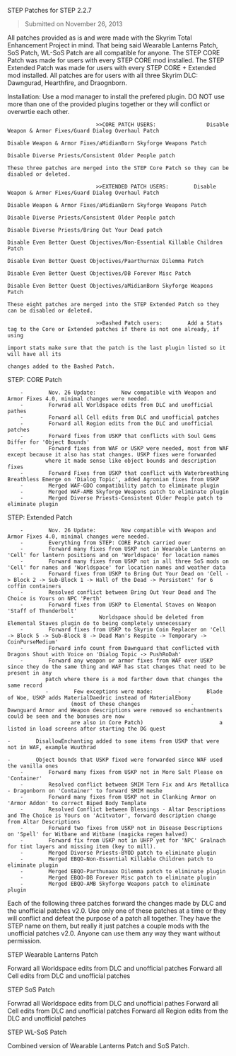 STEP Patches for STEP 2.2.7
>Submitted on November 26, 2013


All patches provided as is and were made with the Skyrim Total Enhancement Project in mind. That being said 
Wearable Lanterns Patch, SoS Patch, WL-SoS Patch are all compatible for anyone. The STEP CORE Patch was made for
users with every STEP CORE mod installed. The STEP Extended Patch was made for users with every STEP CORE +
Extended mod installed. All patches are for users with all three Skyrim DLC: Dawngurad, Hearthfire, and 
Draognborn.


Installation:        Use a mod manager to install the prefered plugin. DO NOT use more than one of the provided plugins together or
                                they will conflict or overwrtie each other.
                                
                                >>CORE PATCH USERS:                Disable Weapon & Armor Fixes/Guard Dialog Overhaul Patch
                                                                                Disable Weapon & Armor Fixes/aMidianBorn Skyforge Weapons Patch
                                                                                Disable Diverse Priests/Consistent Older People patch
                                                                                These three patches are merged into the STEP Core Patch so they can be disabled or deleted.
                                                                                
                                >>EXTENDED PATCH USERS:        Disable Weapon & Armor Fixes/Guard Dialog Overhaul Patch
                                                                                Disable Weapon & Armor Fixes/aMidianBorn Skyforge Weapons Patch
                                                                                Disable Diverse Priests/Consistent Older People patch
                                                                                Disable Diverse Priests/Bring Out Your Dead patch
                                                                                Disable Even Better Quest Objectives/Non-Essential Killable Children Patch
                                                                                Disable Even Better Quest Objectives/Paarthurnax Dilemma Patch
                                                                                Disable Even Better Quest Objectives/DB Forever Misc Patch
                                                                                Disable Even Better Quest Objectives/aMidianBorn Skyforge Weapons Patch
                                                                                These eight patches are merged into the STEP Extended Patch so they can be disabled or deleted.
                
                                >>Bashed Patch users:        Add a Stats tag to the Core or Extended patches if there is not one already, if using
                                                                                import stats make sure that the patch is the last plugin listed so it will have all its
                                                                                changes added to the Bashed Patch.


STEP: CORE Patch        

        -        Nov. 26 Update:        Now compatible with Weapon and Armor Fixes 4.0, minimal changes were needed.
        -        Forwrad all Worldspace edits from DLC and unofficial pathes
        -        Forward all Cell edits from DLC and unofficial patches
        -        Forward all Region edits from the DLC and unofficial patches
        -        Forward fixes from USKP that conflicts with Soul Gems Differ for 'Object Bounds'
        -        Forward fixes from WAF or USKP were needed, most from WAF except because it also has stat changes. USKP fixes were forwarded
                where it made sense like object bounds and description fixes
        -        Forward Fixes from USKP that conflict with Waterbreathing Breathless Emerge on 'Dialog Topic', added Agronian fixes from USKP
        -        Merged WAF-GDO compatibility patch to eliminate plugin
        -        Merged WAF-AMB Skyforge Weapons patch to eliminate plugin
        -        Merged Diverse Priests-Consistent Older People patch to eliminate plugin
        
STEP: Extended Patch

        -        Nov. 26 Update:        Now compatible with Weapon and Armor Fixes 4.0, minimal changes were needed.
        -        Everything from STEP: CORE Patch carried over
        -        Forward many fixes from USKP not in Wearable Lanterns on 'Cell' for lantern positions and on 'Worldspace' for location names
        -        Forward many fixes from USKP not in all three SoS mods on 'Cell' for names and 'Worldspace' for location names and weather data
        -        Forward fixes from USKP to Bring Out Your Dead on 'Cell -> Block 2 -> Sub-Block 1 -> Hall of the Dead -> Persistent' for 6 coffin containers
        -        Resolved conflict between Bring Out Your Dead and The Choice is Yours on NPC 'Perth'
        -        Forward fixes from USKP to Elemental Staves on Weapon 'Staff of Thunderbolt'
                        -        Worldspace should be deleted from Elemental Staves plugin do to being completely unnecessary
        -        Forward fixes from USKP to Skyrim Coin Replacer on 'Cell -> Block 5 -> Sub-Block 8 -> Dead Man's Respite -> Temporary -> CoinPurseMedium'
        -        Forward info count from Dawnguard that conflicted with Dragons Shout with Voice on 'Dialog Topic -> PushRoDah'
        -        Forward any weapon or armor fixes from WAF over USKP since they do the same thing and WAF has stat changes that need to be present in any
                patch where there is a mod farther down that changes the same record
                -        Few exceptions were made:        -        Blade of Woe, USKP adds MaterialDaedric instead of MaterialEbony
                        (most of these changes                -        Dawnguard Armor and Weapon descriptions were removed so enchantments could be seen and the bonuses are now
                        are also in Core Patch)                        a listed in load screens after starting the DG quest
                                                                                -        DisallowEnchanting added to some items from USKP that were not in WAF, example Wuuthrad
                                                                                -        Object bounds that USKP fixed were forwarded since WAF used the vanilla ones
        -        Forward many fixes from USKP not in More Salt Please on 'Container'
        -        Resolved conflict between SMIM Tern Fix and Ars Metallica - Dragonborn on 'Container' to forward SMIM meshe
        -        Forward many fixes from USKP not in Clanking Armor on 'Armor Addon' to correct Biped Body Template
        -        Resolved Conflict between Blessings - Altar Descriptions and The Choice is Yours on 'Acitvator', forward description change from Altar Descriptions
        -        Forward two fixes from USKP not in Disease Descriptions on 'Spell' for Witbane and Witbane (magicka regen halved)
        -        Forward fix from USKP not in UHFP yet for 'NPC' Gralnach for tint layers and missing item (key to mill).
        -        Merged Diverse Priests-BYOD patch to eliminate plugin
        -        Merged EBQO-Non-Essential Killable Children patch to eliminate plugin
        -        Merged EBQO-Parthunaax Dilemma patch to eliminate plugin
        -        Merged EBQO-DB Forever Misc patch to eliminate plugin
        -        Merged EBQO-AMB Skyforge Weapons patch to eliminate plugin

        
Each of the following three patches forward the changes made by DLC and the unofficial patches v2.0. Use only one of these patches
at a time or they will conflict and defeat the purpose of a patch all together. They have the STEP name on them, but really it just
patches a couple mods with the unofficial patches v2.0. Anyone can use them any way they want without permission.

        
STEP Wearable Lanterns Patch

Forward all Worldspace edits from DLC and unofficial patches
Forward all Cell edits from DLC and unofficial patches

STEP SoS Patch

Forwrad all Worldspace edits from DLC and unofficial pathes
Forward all Cell edits from DLC and unofficial patches
Forward all Region edits from the DLC and unofficial patches

STEP WL-SoS Patch

Combined version of Wearable Lanterns Patch and SoS Patch.
